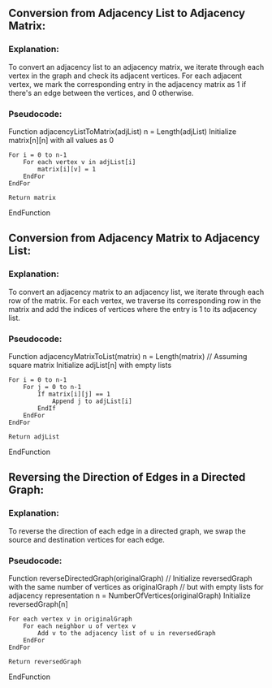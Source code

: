 ## Conversion from Adjacency List to Adjacency Matrix:
### Explanation:
To convert an adjacency list to an adjacency matrix, we iterate through each vertex in the graph and check its adjacent vertices. For each adjacent vertex, we mark the corresponding entry in the adjacency matrix as 1 if there's an edge between the vertices, and 0 otherwise.
### Pseudocode:
Function adjacencyListToMatrix(adjList)
    n = Length(adjList)
    Initialize matrix[n][n] with all values as 0

    For i = 0 to n-1
        For each vertex v in adjList[i]
            matrix[i][v] = 1
        EndFor
    EndFor

    Return matrix
EndFunction


## Conversion from Adjacency Matrix to Adjacency List:
### Explanation:
To convert an adjacency matrix to an adjacency list, we iterate through each row of the matrix. For each vertex, we traverse its corresponding row in the matrix and add the indices of vertices where the entry is 1 to its adjacency list.
### Pseudocode:
Function adjacencyMatrixToList(matrix)
    n = Length(matrix) // Assuming square matrix
    Initialize adjList[n] with empty lists

    For i = 0 to n-1
        For j = 0 to n-1
            If matrix[i][j] == 1
                Append j to adjList[i]
            EndIf
        EndFor
    EndFor

    Return adjList
EndFunction


## Reversing the Direction of Edges in a Directed Graph:
### Explanation:
To reverse the direction of each edge in a directed graph, we swap the source and destination vertices for each edge.
### Pseudocode:
Function reverseDirectedGraph(originalGraph)
    // Initialize reversedGraph with the same number of vertices as originalGraph
    // but with empty lists for adjacency representation
    n = NumberOfVertices(originalGraph)
    Initialize reversedGraph[n]

    For each vertex v in originalGraph
        For each neighbor u of vertex v
            Add v to the adjacency list of u in reversedGraph
        EndFor
    EndFor

    Return reversedGraph
EndFunction
